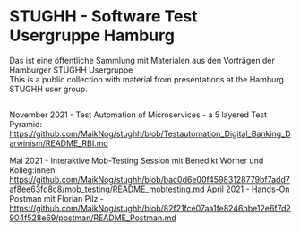 # STUGHH - Software Test Usergruppe Hamburg

Das ist eine öffentliche Sammlung mit Materialen aus den Vorträgen der Hamburger STUGHH Usergruppe  
This is a public collection with material from presentations at the Hamburg STUGHH user group.

##

November 2021 - Test Automation of Microservices - a 5 layered Test Pyramid: https://github.com/MaikNog/stughh/blob/Testautomation_Digital_Banking_Darwinism/README_RBI.md

Mai 2021 - Interaktive Mob-Testing Session mit Benedikt Wörner und Kolleg:innen: https://github.com/MaikNog/stughh/blob/bac0d6e00f45983128779bf7add7af8ee63fd8c8/mob_testing/README_mobtesting.md
April 2021 - Hands-On Postman mit Florian Pilz - https://github.com/MaikNog/stughh/blob/82f21fce07aa1fe8246bbe12e6f7d2904f528e69/postman/README_Postman.md


